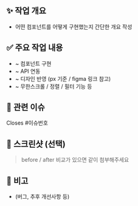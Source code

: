## ✨ 작업 개요

- 어떤 컴포넌트를 어떻게 구현했는지 간단한 개요 작성

## ✅ 주요 작업 내용

- ~ 컴포넌트 구현
- ~ API 연동
- ~ 디자인 반영 (px 기준 / figma 링크 참고)
- ~ 무한스크롤 / 정렬 / 필터 기능 등

## 🔄 관련 이슈

Closes #이슈번호

## 📸 스크린샷 (선택)

> before / after 비교가 있으면 같이 첨부해주세요

## 📝 비고

- (버그, 추후 개선사항 등)
